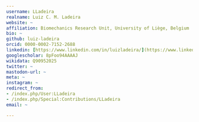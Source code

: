 ```yaml
---
username: LLadeira
realname: Luiz C. M. Ladeira
website: ~
affiliation: Biomechanics Research Unit, University of Liège, Belgium
bio: ~
github: luiz-ladeira
orcid: 0000-0002-7152-2688
linkedin: [https://www.linkedin.com/in/luizladeira/](https://www.linkedin.com/in/luizladeira/)
googlescholar: 8pFoo94AAAAJ
wikidata: Q90952025
twitter: ~
mastodon-url: ~
meta: ~
instagram: ~
redirect_from:
- /index.php/User:LLadeira
- /index.php/Special:Contributions/LLadeira
email: ~

---
```

